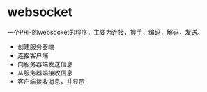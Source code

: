 # websocket
一个PHP的websocket的程序，主要为连接，握手，编码，解码，发送。

- 创建服务器端
- 连接客户端
- 向服务器端发送信息
- 从服务器端接收信息
- 客户端接收消息，并显示
